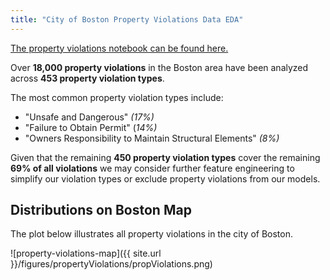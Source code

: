 ```yaml
---
title: "City of Boston Property Violations Data EDA"
---
```


[The property violations notebook can be found here.](https://github.com/sedelmeyer/predicting-crime/blob/master/notebooks/016_EDA_property_violations.ipynb)

Over **18,000 property violations** in the Boston area have been analyzed across **453 property violation types**. 

The most common property violation types include: 
- "Unsafe and Dangerous" *(17%)*
- "Failure to Obtain Permit" (*14%)*
- "Owners Responsibility to Maintain Structural Elements" *(8%)*

Given that the remaining **450 property violation types** cover the remaining **69% of all violations** we may consider further feature engineering to simplify our violation types or exclude property violations from our models. 

## Distributions on Boston Map

The plot below illustrates all property violations in the city of Boston.

![property-violations-map]({{ site.url }}/figures/propertyViolations/propViolations.png)

